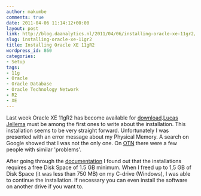 ```yaml
---
author: makumbe
comments: true
date: 2011-04-06 11:14:12+00:00
layout: post
link: http://blog.daanalytics.nl/2011/04/06/installing-oracle-xe-11gr2/
slug: installing-oracle-xe-11gr2
title: Installing Oracle XE 11gR2
wordpress_id: 860
categories:
- Setup
tags:
- 11g
- Oracle
- Oracle Database
- Oracle Technology Network
- R2
- XE
---
```


Last week Oracle XE 11gR2 has become available for [download](http://www.oracle.com/technetwork/database/express-edition/11gxe-beta-download-302519.html).[Lucas Jellema](http://technology.amis.nl/blog/11785/oracle-xe-11gr2-the-free-express-edition-for-oracle-database-11gr2) must be among the first ones to write about the installation. This installation seems to be very straight forward. Unfortunately I was presented with an error message about my Physical Memory. A search on Google showed that I was not the only one. On [OTN](http://forums.oracle.com/forums/thread.jspa?messageID=9493493) there were a few people with similar 'problems'.

After going through the [documentation](http://download.oracle.com/docs/cd/E17781_01/install.112/e18803/toc.htm#CIHFEBGE) I found out that the installations requires a free Disk Space of 1.5 GB minimum. When I freed up to 1,5 GB of Disk Space (it was less than 750 MB) on my C-drive (Windows), I was able to continue the installation. If necessary you can even install the software on another drive if you want to.
